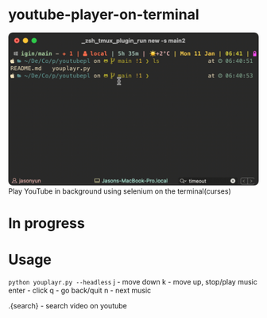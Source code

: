 # youtube-player-on-terminal

![demo](https://github.com/Ja-sonYun/youtube-player-on-terminal/blob/main/sam.gif?raw=true)
Play YouTube in background using selenium on the terminal(curses)
# In progress

# Usage
```python youplayr.py --headless```
j - move down
k - move up, stop/play music
enter - click
q - go back/quit
n - next music

.{search} - search video on youtube
